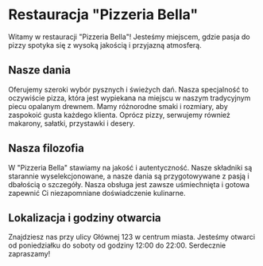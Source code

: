 # Restauracja "Pizzeria Bella"

Witamy w restauracji "Pizzeria Bella"! Jesteśmy miejscem, gdzie pasja do pizzy spotyka się z wysoką jakością i przyjazną atmosferą.

## Nasze dania

Oferujemy szeroki wybór pysznych i świeżych dań. Nasza specjalność to oczywiście pizza, która jest wypiekana na miejscu w naszym tradycyjnym piecu opalanym drewnem. Mamy różnorodne smaki i rozmiary, aby zaspokoić gusta każdego klienta. Oprócz pizzy, serwujemy również makarony, sałatki, przystawki i desery.

## Nasza filozofia

W "Pizzeria Bella" stawiamy na jakość i autentyczność. Nasze składniki są starannie wyselekcjonowane, a nasze dania są przygotowywane z pasją i dbałością o szczegóły. Nasza obsługa jest zawsze uśmiechnięta i gotowa zapewnić Ci niezapomniane doświadczenie kulinarne.

## Lokalizacja i godziny otwarcia

Znajdziesz nas przy ulicy Głównej 123 w centrum miasta. Jesteśmy otwarci od poniedziałku do soboty od godziny 12:00 do 22:00. Serdecznie zapraszamy!
